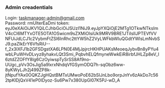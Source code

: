 ### Admin creadentials
Login: taskmanager-admin@gmail.com \
Password: rmUlterEaDmi
token: eyJ0eXAiOiJKV1QiLCJhbGciOiJSUzI1NiJ9.eyJpYXQiOjE2MTg1OTkwNTksImV4cCI6MTYxOTE5OTA1OSwicm9sZXMiOlsiUk9MRV9BRE1JTiIsIlJPTEVfVVNFUiJdLCJ1c2VybmFtZSI6InRhc2ttYW5hZ2VyLWFkbWluQGdtYWlsLmNvbSJ9.paZIkErY6VfsRiU--f_2x3IXFJ1b2GFSDgstXA6LPN0E4MjJpjrcHKHPUAKsMeoeqJybvBn8yPYu4wbLPuWHvDLvyz8yhakvLQt3Smi_PqbvhELQfmyneWwkEiR8irbfJHLZp8eV_l6ztdZZOFfY8lg6CzOyiwspTySrSS8Af9no-UUgc_pVv3OsJig5a9lxrxNhdqVfGSymODQ7h-sqObz6ww-8yKWyLJh2j499ZP8k-jtNpufYAx0OQKZJgHQstBMTxUMwoPoE62bSIJnLbo9orpJnYv6zAkDo7c562tpKlDjQxV41eP0IDyoz-Su6Pw7x380UpGl07K5PJ-wD_A
